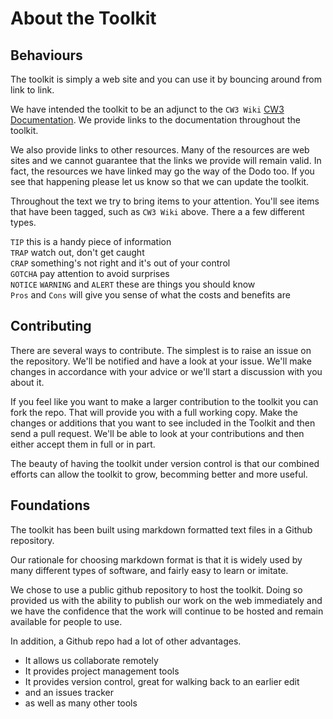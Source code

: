 # About the Toolkit

## Behaviours

The toolkit is simply a web site and you can use it by bouncing around from link to link. 

We have intended the toolkit to be an adjunct to the ``CW3 Wiki`` [CW3 Documentation](http://wiki.timebanks.org/wiki).
We provide links to the documentation throughout the toolkit. 

We also provide links to other resources. Many of the resources are web sites and we cannot guarantee that the links we provide will remain valid. 
In fact, the resources we have linked may go the way of the Dodo too. If you see that happening please let us know so that we can update the toolkit.

Throughout the text we try to bring items to your attention. You'll see items that have been tagged, such as ``CW3 Wiki`` above. There a a few different types.

``TIP`` this is a handy piece of information   
``TRAP`` watch out, don't get caught   
``CRAP`` something's not right and it's out of your control   
``GOTCHA`` pay attention to avoid surprises    
``NOTICE`` ``WARNING`` and ``ALERT`` these are things you should know    
``Pros`` and ``Cons`` will give you sense of what the costs and benefits are   

## Contributing

There are several ways to contribute. The simplest is to raise an issue on the repository. We'll be notified and have a look at your issue. 
We'll make changes in accordance with your advice or we'll start a discussion with you about it.  

If you feel like you want to make a larger contribution to the toolkit you can fork the repo. 
That will provide you with a full working copy. 
Make the changes or additions that you want to see included in the Toolkit and then send a pull request. We'll be able to look at your contributions and then either accept them in full or in part. 

The beauty of having the toolkit under version control is that our combined efforts can allow the toolkit to grow, becomming better and more useful.  

## Foundations
The toolkit has been built using markdown formatted text files in a Github repository. 

Our rationale for choosing markdown format is that it is widely used by many different types of software, and fairly easy to learn or imitate. 

We chose to use a public github repository to host the toolkit. Doing so provided us with the ability to publish our work on the web immediately
and we have the confidence that the work will continue to be hosted and remain available for people to use. 

In addition, a Github repo had a lot of other advantages. 

* It allows us collaborate remotely
* It provides project management tools
* It provides version control, great for walking back to an earlier edit
* and an issues tracker
* as well as many other tools
